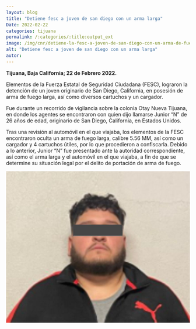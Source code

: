 ```yaml
---
layout: blog
title: "Detiene fesc a joven de san diego con un arma larga"
Date: 2022-02-22
categories: tijuana
permalink: /:categories/:title:output_ext
image: /img/cnr/detiene-la-fesc-a-joven-de-san-diego-con-un-arma-de-fuego.png
alt: "Detiene fesc a joven de san diego con un arma larga"
autor:
---
```


**Tijuana, Baja California; 22 de Febrero 2022.** 

Elementos de la Fuerza Estatal de Seguridad Ciudadana (FESC), lograron la detención de un joven originario de San Diego, California, en posesión de arma de fuego larga, así como diversos cartuchos y un cargador. 

Fue durante un recorrido de vigilancia sobre la colonia Otay Nueva Tijuana, en donde los agentes se encontraron con quien dijo llamarse Junior “N” de 26 años de edad, originario de San Diego, California, en Estados Unidos. 

Tras una revisión al automóvil en el que viajaba, los elementos de la FESC encontraron oculta un arma de fuego larga, calibre 5.56 MM, así como un cargador y 4 cartuchos útiles, por lo que procedieron a confiscarla. Debido a lo anterior, Junior “N” fue presentado ante la autoridad correspondiente, así como el arma larga y el automóvil en el que viajaba, a fin de que se determine su situación legal por el delito de portación de arma de fuego.

<div id="carouselExampleSlidesOnly" class="carousel slide" data-ride="carousel">
  <div class="carousel-inner">
    <div class="carousel-item active">
       <img class="d-block w-100" src="/img/cnr/detiene-la-fesc-a-joven-de-san-diego-con-un-arma-de-fuego.png" loading="lazy"  alt="Detiene fesc a joven de san diego con un arma larga">
    </div>
  </div>
</div>